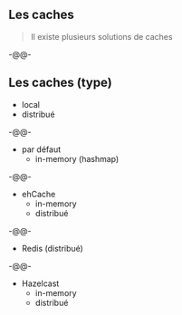 ## Les caches

> Il existe plusieurs solutions de caches

-@@-

## Les caches (type)

* local
* distribué

-@@-

* par défaut
  * in-memory (hashmap)

-@@-

* ehCache
  * in-memory
  * distribué

-@@-

* Redis (distribué)

-@@-

* Hazelcast
  * in-memory
  * distribué

